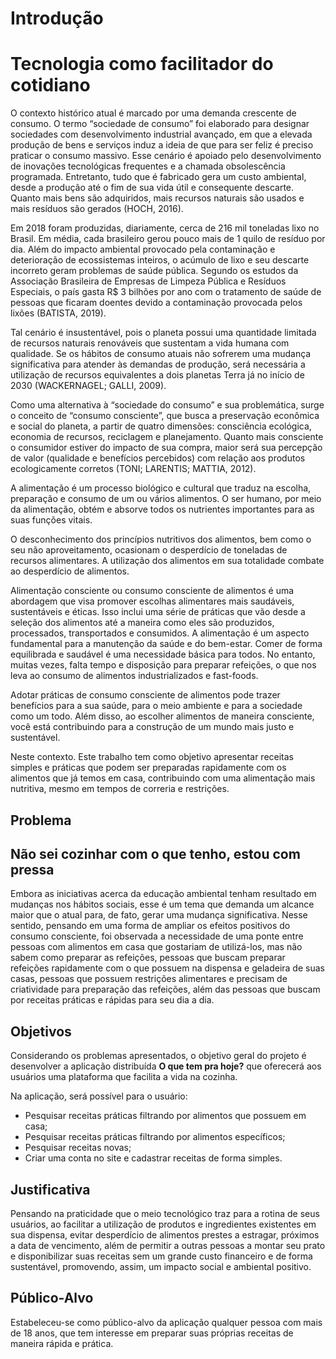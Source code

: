 # Introdução

# Tecnologia como facilitador do cotidiano 

O contexto histórico atual é marcado por uma demanda crescente  de consumo. O termo “sociedade de consumo” foi elaborado para designar sociedades com desenvolvimento industrial avançado, em que a elevada produção de bens e serviços induz a ideia de que para ser feliz é preciso praticar o consumo massivo. Esse cenário é apoiado pelo desenvolvimento de inovações tecnológicas frequentes e a chamada obsolescência programada. Entretanto, tudo que é fabricado gera um custo ambiental, desde a produção até o fim de sua vida útil e consequente descarte. Quanto mais bens são adquiridos, mais recursos naturais são usados e mais resíduos são gerados (HOCH, 2016). 

Em 2018 foram produzidas, diariamente, cerca de 216 mil toneladas lixo no Brasil. Em média, cada brasileiro gerou pouco mais de 1 quilo de resíduo por dia. Além do impacto ambiental provocado pela contaminação e deterioração de ecossistemas inteiros, o acúmulo de lixo e seu descarte incorreto geram problemas de saúde pública. Segundo os estudos da Associação Brasileira de Empresas de Limpeza Pública e Resíduos Especiais, o país gasta R$ 3 bilhões por ano com o tratamento de saúde de pessoas que ficaram doentes devido a contaminação provocada pelos lixões (BATISTA, 2019). 

Tal cenário é insustentável, pois o planeta possui uma quantidade limitada de recursos naturais renováveis que sustentam a vida humana com qualidade. Se os hábitos de consumo atuais não sofrerem uma mudança significativa para atender às demandas de produção, será necessária a utilização de recursos equivalentes a dois planetas Terra já no início de 2030 (WACKERNAGEL; GALLI, 2009). 

Como uma alternativa à “sociedade do consumo” e sua problemática, surge o conceito de “consumo consciente”, que busca a preservação econômica e social do planeta, a partir de quatro dimensões: consciência ecológica, economia de recursos, reciclagem e planejamento. Quanto mais consciente o consumidor estiver do impacto de sua compra, maior será sua percepção de valor (qualidade e benefícios percebidos) com relação aos produtos ecologicamente corretos (TONI; LARENTIS; MATTIA, 2012). 

A alimentação é um processo biológico e cultural que traduz na escolha, preparação e consumo de um ou vários alimentos. O ser humano, por meio da alimentação, obtém e absorve todos os nutrientes importantes para as suas funções vitais. 

O desconhecimento dos princípios nutritivos dos alimentos, bem como o seu não aproveitamento, ocasionam o desperdício de toneladas de recursos alimentares. A utilização dos alimentos em sua totalidade combate ao desperdício de alimentos. 

Alimentação consciente ou consumo consciente de alimentos é uma abordagem que visa promover escolhas alimentares mais saudáveis, sustentáveis e éticas. Isso inclui uma série de práticas que vão desde a seleção dos alimentos até a maneira como eles são produzidos, processados, transportados e consumidos. A alimentação é um aspecto fundamental para a manutenção da saúde e do bem-estar. Comer de forma equilibrada e saudável é uma necessidade básica para todos. No entanto, muitas vezes, falta tempo e disposição para preparar refeições, o que nos leva ao consumo de alimentos industrializados e fast-foods. 

Adotar práticas de consumo consciente de alimentos pode trazer benefícios para a sua saúde, para o meio ambiente e para a sociedade como um todo. Além disso, ao escolher alimentos de maneira consciente, você está contribuindo para a construção de um mundo mais justo e sustentável.

Neste contexto. Este trabalho tem como objetivo apresentar receitas simples e práticas que podem ser preparadas rapidamente com os alimentos que já temos em casa, contribuindo com uma alimentação mais nutritiva, mesmo em tempos de correria e restrições. 

## Problema

## Não sei cozinhar com o que tenho, estou com pressa

Embora as iniciativas acerca da educação ambiental tenham resultado em mudanças nos hábitos sociais, esse é um tema que demanda um alcance maior que o atual para, de fato, gerar uma mudança significativa. Nesse sentido, pensando em uma forma de ampliar os efeitos positivos do consumo consciente, foi observada a necessidade de uma ponte entre pessoas com alimentos em casa que gostariam de utilizá-los, mas não sabem como preparar as refeições, pessoas que buscam preparar refeições rapidamente com o que possuem na dispensa e geladeira de suas casas, pessoas que possuem restrições alimentares e precisam de criatividade para preparação das refeições, além das pessoas que buscam por receitas práticas e rápidas para seu dia a dia.

## Objetivos

Considerando os problemas apresentados, o objetivo geral do projeto é desenvolver a aplicação distribuída **O que tem pra hoje?** que oferecerá aos usuários uma plataforma que facilita a vida na cozinha.

Na aplicação, será possível para o usuário: 

- Pesquisar receitas práticas filtrando por alimentos que possuem em casa;
- Pesquisar receitas práticas filtrando por alimentos específicos;
- Pesquisar receitas novas;
- Criar uma conta no site e cadastrar receitas de forma simples. 

## Justificativa

Pensando na praticidade que o meio tecnológico traz para a rotina de seus usuários, ao facilitar a utilização de produtos e ingredientes existentes em sua dispensa, evitar desperdício de alimentos prestes a estragar, próximos a data de vencimento, além de permitir a outras pessoas a montar seu prato e disponibilizar suas receitas sem um grande custo financeiro e de forma sustentável, promovendo, assim, um impacto social e ambiental positivo. 

## Público-Alvo

Estabeleceu-se como público-alvo da aplicação qualquer pessoa com mais de 18 anos, que tem interesse em preparar suas próprias receitas de maneira rápida e prática.
